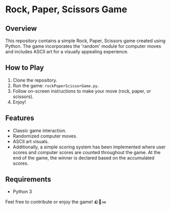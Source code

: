 # Rock, Paper, Scissors Game

## Overview

This repository contains a simple Rock, Paper, Scissors game created using Python. The game incorporates the 'random' module for computer moves and includes ASCII art for a visually appealing experience.

## How to Play

1. Clone the repository.
2. Run the game: `rockPaperScissorGame.py`.
3. Follow on-screen instructions to make your move (rock, paper, or scissors).
4. Enjoy!

## Features

- Classic game interaction.
- Randomized computer moves.
- ASCII art visuals.
- Additionally, a simple scoring system has been implemented where user scores and computer scores are counted throughout the game. At the end of the game, the winner is declared based on the accumulated scores.

## Requirements

- Python 3

Feel free to contribute or enjoy the game! 🪨📃✂️

